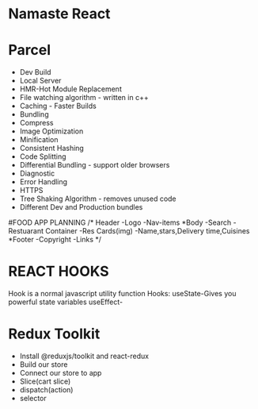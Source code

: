 # Namaste React


# Parcel
- Dev Build
- Local Server
- HMR-Hot Module Replacement
- File watching algorithm - written in c++
- Caching - Faster Builds
- Bundling
- Compress
- Image Optimization
- Minification
- Consistent Hashing
- Code Splitting
- Differential Bundling - support older browsers
- Diagnostic
- Error Handling
- HTTPS
- Tree Shaking Algorithm - removes unused code
- Different Dev and Production bundles


#FOOD APP PLANNING
/* Header
     -Logo
     -Nav-items
 *Body
   -Search
   -Restuarant Container
       -Res Cards(img)
       -Name,stars,Delivery time,Cuisines
 *Footer
    -Copyright
    -Links
 */

 # REACT HOOKS
 Hook is a normal javascript utility function
Hooks:
useState-Gives you powerful state variables
useEffect-


# Redux Toolkit
 - Install @reduxjs/toolkit and react-redux
 - Build our store
 - Connect our store to app
 - Slice(cart slice)
 - dispatch(action)
 - selector

